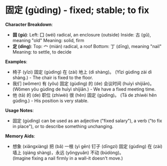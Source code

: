# **固定 (gùdìng) - fixed; stable; to fix**

**Character Breakdown**:  
- **固 (gù)**:
  Left: 囗 (wéi) radical, an enclosure (outside)
  Inside: 古 (gǔ), meaning "old"
  Meaning: solid, firm  
- **定 (dìng)**:
  Top: 宀 (mián) radical, a roof
  Bottom: 丁 (dīng), meaning "nail"
  Meaning: to settle, to decide

**Examples**:  
- 椅子 (yǐzi) 固定 (gùdìng) 在 (zài) 地上 (dì shàng)。 (Yǐzi gùdìng zài dì shàng.) - The chair is fixed to the floor.  
- 我们 (wǒmen) 有 (yǒu) 固定 (gùdìng) 的 (de) 会议时间 (huìyì shíjiān)。 (Wǒmen yǒu gùdìng de huìyì shíjiān.) - We have a fixed meeting time.  
- 他 (tā) 的 (de) 职位 (zhíwèi) 很 (hěn) 固定 (gùdìng)。 (Tā de zhíwèi hěn gùdìng.) - His position is very stable.

**Usage Notes**:  
- 固定 (gùdìng) can be used as an adjective ("fixed salary"), a verb ("to fix in place"), or to describe something unchanging.

**Memory Aids**:  
- 想象 (xiǎngxiàng) 把 (bǎ) 一根 (yì gēn) 钉子 (dīngzi) 固定 (gùdìng) 在 (zài) 墙上 (qiáng shàng)，永远 (yǒngyuǎn) 不动 (búdòng)。  
(Imagine fixing a nail firmly in a wall-it doesn't move.)